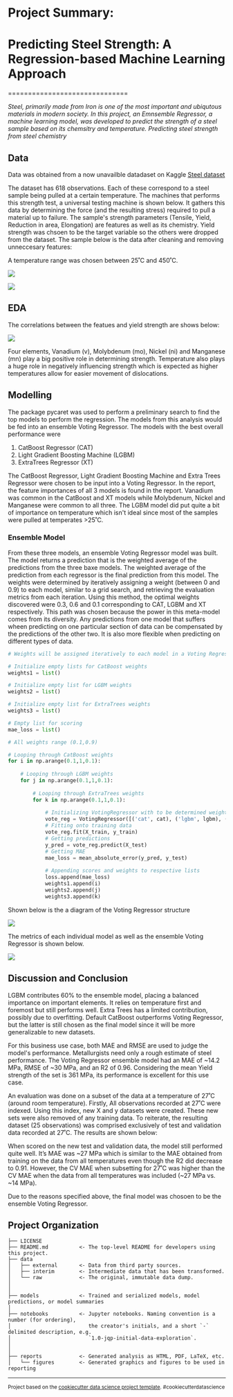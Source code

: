 # Project Summary:

# Predicting Steel Strength: A Regression-based Machine Learning Approach
==============================

_Steel, primarily made from Iron is one of the most important and ubiqutous materials in modern society. In this project, an Emnsemble Regressor, a machine learning model, was developed to predict the strength of a steel sample based on its chemsitry and temperature.
Predicting steel strength from steel chemistry_


## Data

Data was obtained from a now unavailble datadaset on Kaggle 
[Steel dataset](https://www.kaggle.com/datasets/rohannemade/mechanical-properties-of-low-alloy-steels?resource=download)

The dataset has 618 observations. Each of these correspond to a steel sample being pulled at a certain temperature. The machines that performs this strength test, a universal testing machine is shown below. It gathers this data by determining the force (and the resulting stress) required to pull a material up to failure. The sample's strength parameters (Tensile, Yield, Reduction in area, Elongation) are features as well as its chemistry. Yield strength was chsoen to be the target variable so the others were dropped from the dataset. The sample below is the data after cleaning and removing unneccesary features:

A temperature range was chosen between 25˚C and 450˚C. 

![](/reports/figures/utm.png)

![](/reports/figures/data_summary.png)


## EDA

The correlations between the featues and yield strength are shows below:

![](/reports/figures/correlation_map.png)

Four elements, Vanadium (v), Molybdenum (mo), Nickel (ni) and Manganese (mn) play a big positive role in determining strength. Temperature also plays a huge role in negatively influencing strength which is expected as higher temperatures allow for easier movement of dislocations.


## Modelling

The package pycaret was used to perform a preliminary search to find the top models to perform the regression. The models from this analysis would be fed into an ensemble Voting Regressor. The models with the best overall performance were

1. CatBoost Regressor (CAT)
2. Light Gradient Boosting Machine (LGBM)
3. ExtraTrees Regressor (XT)

The CatBoost Regressor, Light Gradient Boosting Machine and Extra Trees Regressor were chosen to be input into a Voting Regressor. In the report, the feature importances of all 3 models is found in the report. Vanadium was common in the CatBoost and XT models while Molybdenum, Nickel and Manganese were common to all three. The LGBM model did put quite a bit of importance on temperature which isn't ideal since most of the samples were pulled at temperates >25˚C.

### Ensemble Model

From these three models, an ensemble Voting Regressor model was built. The model returns a prediction that is the weighted average of the predictions from the three baxe models. The weighted average of the prediction from each regressor is the final prediction from this model. The weights were determined by iteratively assigning a weight (between 0 and 0.9) to each model, similar to a grid search, and retrieving the evaluation metrics from each iteration. Using this method, the optimal weights discovered were 0.3, 0.6 and 0.1 corresponding to CAT, LGBM and XT respectively. This path was chosen because the power in this meta-model comes from its diversity. Any predictions from one model that suffers wheen predicting on one particular section of data can be compensated by the predictions of the other two. It is also more flexible when predicting on different types of data. 

```python
# Weights will be assigned iteratively to each model in a Voting Regressor to discover the most accurate model

# Initialize empty lists for CatBoost weights
weights1 = list()

# Initialize empty list for LGBM weights
weights2 = list()

# Initialize empty list for ExtraTrees weights
weights3 = list()

# Empty list for scoring
mae_loss = list()

# All weights range (0.1,0.9)

# Looping through CatBoost weights
for i in np.arange(0.1,1,0.1):
    
    # Looping through LGBM weights
    for j in np.arange(0.1,1,0.1):
        
        # Looping through ExtraTrees weights
        for k in np.arange(0.1,1,0.1):
            
            # Initializing VotingRegressor with to be determined weights
            vote_reg = VotingRegressor([('cat', cat), ('lgbm', lgbm), ('xt', best_xt)], weights = [i,j,k])
            # Fitting onto training data
            vote_reg.fit(X_train, y_train)
            # Getting predictions
            y_pred = vote_reg.predict(X_test)
            # Getting MAE
            mae_loss = mean_absolute_error(y_pred, y_test)
            
            # Appending scores and weights to respective lists
            loss.append(mae_loss)
            weights1.append(i)
            weights2.append(j)
            weights3.append(k)
```

Shown below is the a diagram of the Voting Regressor structure

![](./reports/figures/ensemble_map.png)


The metrics of each individual model as well as the ensemble Voting Regressor is shown below.

![](./reports/figures/metrics_vote_reg.png)


## Discussion and Conclusion


LGBM contributes 60% to the ensemble model, placing a balanced importance on important elements. It relies on temperature first and foremost but still performs well. Extra Trees has a limited contribution, possibly due to overfitting. Default CatBoost outperforms Voting Regressor, but the latter is still chosen as the final model since it will be more generalizable to new datasets. 

For this business use case, both MAE and RMSE are used to judge the model's performance. Metallurgists need only a rough estimate of steel performance. The Voting Regressor ensemble model had an MAE of ~14.2 MPa, RMSE of ~30 MPa, and an R2 of 0.96. Considering the mean Yield strength of the set is 361 MPa, its performance is excellent for this use case.

An evaluation was done on a subset of the data at a temperature of 27˚C (around room temperature). Firstly, All observations recorded at 27˚C were indexed. Using this index, new X and y datasets were created. These new sets were also removed of any training data. To reiterate, the resulting dataset (25 observations) was comprised exclusively of test and validation data recorded at 27˚C. The results are shown below:


[](/reports/figures/metrics_27.png)






 

When scored on the new test and validation data, the model still performed quite well. It’s MAE was ~27 MPa which is similar to the MAE obtained from training on the data from all temperatures even though the R2 did decrease to 0.91. However, the CV MAE when subsetting for 27˚C was higher than the CV MAE when the data from all temperatures was included (~27 MPa vs. ~14 MPa). 

Due to the reasons specified above, the final model was chosoen to be the ensemble Voting Regressor. 





Project Organization
------------

    ├── LICENSE
    ├── README.md          <- The top-level README for developers using this project.
    ├── data
    │   ├── external       <- Data from third party sources.
    │   ├── interim        <- Intermediate data that has been transformed.
    │   └── raw            <- The original, immutable data dump.
    │
    │
    ├── models             <- Trained and serialized models, model predictions, or model summaries
    │
    ├── notebooks          <- Jupyter notebooks. Naming convention is a number (for ordering),
    │                         the creator's initials, and a short `-` delimited description, e.g.
    │                         `1.0-jqp-initial-data-exploration`.
    │
    │
    ├── reports            <- Generated analysis as HTML, PDF, LaTeX, etc.
    │   └── figures        <- Generated graphics and figures to be used in reporting

--------

<p><small>Project based on the <a target="_blank" href="https://drivendata.github.io/cookiecutter-data-science/">cookiecutter data science project template</a>. #cookiecutterdatascience</small></p>
